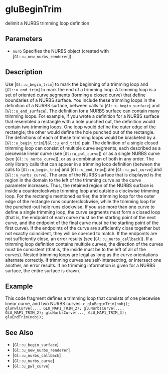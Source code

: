 # gluBeginTrim
delimit a NURBS trimming loop definition

## Parameters
- `nurb`
  Specifies the NURBS object (created with
  [`Gl::u_new_nurbs_renderer`]).

## Description
Use [`Gl::u_begin_trim`] to mark the beginning of a trimming loop and
  [`Gl::u_end_trim`] to mark the end of a trimming loop. A trimming loop
  is a set of oriented curve segments (forming a closed curve) that
  define boundaries of a NURBS surface. You include these trimming loops
  in the definition of a NURBS surface, between calls to
  [`Gl::u_begin_surface`] and [`Gl::u_end_surface`].
The definition for a NURBS surface can contain many trimming loops.
  For example, if you wrote a definition for a NURBS surface that
  resembled a rectangle with a hole punched out, the definition would
  contain two trimming loops. One loop would define the outer edge of
  the rectangle; the other would define the hole punched out of the
  rectangle. The definitions of each of these trimming loops would be
  bracketed by a [`Gl::u_begin_trim`]/[`Gl::u_end_trim`] pair.
The definition of a single closed trimming loop can consist of
  multiple curve segments, each described as a piecewise linear curve
  (see [`Gl::u_pwl_curve`]) or as a single NURBS curve (see
  [`Gl::u_nurbs_curve`]), or as a combination of both in any order. The
  only library calls that can appear in a trimming loop definition
  (between the calls to [`Gl::u_begin_trim`] and [`Gl::u_end_trim`]) are
  [`Gl::u_pwl_curve`] and [`Gl::u_nurbs_curve`].
The area of the NURBS surface that is displayed is the region in the
  domain to the left of the trimming curve as the curve parameter
  increases. Thus, the retained region of the NURBS surface is inside a
  counterclockwise trimming loop and outside a clockwise trimming loop.
  For the rectangle mentioned earlier, the trimming loop for the outer
  edge of the rectangle runs counterclockwise, while the trimming loop
  for the punched-out hole runs clockwise.
If you use more than one curve to define a single trimming loop, the
  curve segments must form a closed loop (that is, the endpoint of each
  curve must be the starting point of the next curve, and the endpoint
  of the final curve must be the starting point of the first curve). If
  the endpoints of the curve are sufficiently close together but not
  exactly coincident, they will be coerced to match. If the endpoints
  are not sufficiently close, an error results (see
  [`Gl::u_nurbs_callback`]).
If a trimming loop definition contains multiple curves, the direction
  of the curves must be consistent (that is, the inside must be to the
  left of all of the curves). Nested trimming loops are legal as long as
  the curve orientations alternate correctly. If trimming curves are
  self-intersecting, or intersect one another, an error results.
If no trimming information is given for a NURBS surface, the entire
  surface is drawn.

## Example
This code fragment defines a trimming loop that consists of one
  piecewise linear curve, and two NURBS curves: ```c gluBeginTrim(nobj);
  gluPwlCurve(..., GLU_MAP1_TRIM_2); gluNurbsCurve(...,
  GLU_MAP1_TRIM_2); gluNurbsCurve(..., GLU_MAP1_TRIM_3);
  gluEndTrim(nobj); ```

## See Also
- [`Gl::u_begin_surface`]
- [`Gl::u_new_nurbs_renderer`]
- [`Gl::u_nurbs_callback`]
- [`Gl::u_nurbs_curve`]
- [`Gl::u_pwl_curve`]
